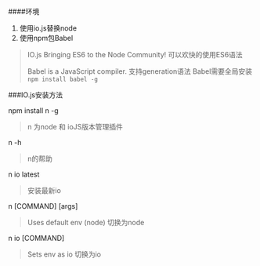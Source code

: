 ####环境

1. 使用io.js替换node 
2. 使用npm包Babel

>IO.js Bringing ES6 to the Node Community! 可以欢快的使用ES6语法
>
>Babel is a JavaScript compiler. 支持generation语法 Babel需要全局安装 `npm install babel -g`


###IO.js安装方法

npm  install n -g

>n 为node 和 ioJS版本管理插件

n -h
>n的帮助

n io latest
>安装最新io


n [COMMAND] [args]            
>Uses default env (node) 切换为node

n io [COMMAND]
>Sets env as io 切换为io

